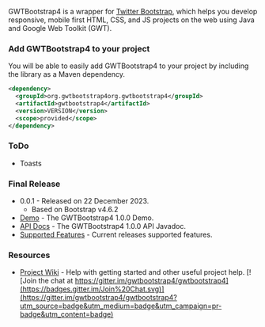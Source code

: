 GWTBootstrap4 is a wrapper for [Twitter Bootstrap](http://getbootstrap.com/), which helps you develop responsive, mobile first HTML, CSS, and JS projects on the web using Java and Google Web Toolkit (GWT). 

### Add GWTBootstrap4 to your project
You will be able to easily add GWTBootstrap4 to your project by including the library as a Maven dependency.

```xml
<dependency>
  <groupId>org.gwtbootstrap4org.gwtbootstrap4</groupId>
  <artifactId>gwtbootstrap4</artifactId>
  <version>VERSION</version>
  <scope>provided</scope>
</dependency>
```

### ToDo
* Toasts

### Final Release
* 0.0.1 - Released on 22 December 2023.
  * Based on Bootstrap v4.6.2
* [Demo](http://gwtbootstrap4.github.io/gwtbootstrap4-demo/) - The GWTBootstrap4 1.0.0 Demo.
* [API Docs](http://gwtbootstrap4.github.io/gwtbootstrap4-demo/apidocs) - The GWTBootstrap4 1.0.0 API Javadoc.
* [Supported Features](https://github.com/gwtbootstrap4/gwtbootstrap4/wiki/Supported-Features) - Current releases supported features.

### Resources
* [Project Wiki](https://github.com/gwtbootstrap4/gwtbootstrap4/wiki) - Help with getting started and other useful project help.
[![Join the chat at https://gitter.im/gwtbootstrap4/gwtbootstrap4](https://badges.gitter.im/Join%20Chat.svg)](https://gitter.im/gwtbootstrap4/gwtbootstrap4?utm_source=badge&utm_medium=badge&utm_campaign=pr-badge&utm_content=badge)
